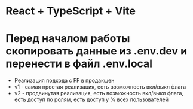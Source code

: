 # React + TypeScript + Vite

# Перед началом работы скопировать данные из .env.dev и перенести в файл .env.local

- Реализация подхода с FF в продакшен
- v1 - самая простая реализация, есть возможность вкл/выкл флага
- v2 - продвинутая реализация,   есть возможность вкл/выкл флага, есть доступ по ролям, есть доступ у % всех пользователей
